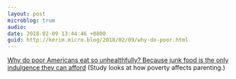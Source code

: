 ```yaml
---
layout: post
microblog: true
audio: 
date: 2018-02-09 13:44:46 +0800
guid: http://kerim.micro.blog/2018/02/09/why-do-poor.html
---
```

[Why do poor Americans eat so unhealthfully? Because junk food is the only indulgence they can afford](http://www.latimes.com/opinion/op-ed/la-oe-singh-food-deserts-nutritional-disparities-20180207-story.html) (Study looks at how poverty affects parenting.)
